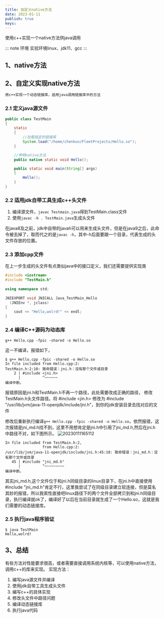 ```yaml
---
title: 自定义native方法
date: 2023-01-11
publish: true
keys:
---
```

使用c++实现一个native方法供java调用
 <!--more-->

::: note 环境
    实验环境linux、jdk11、gcc
:::

## 1、native方法

## 2、自定义实现native方法

~~~markdown
用c++实现一个动态链接库，适用java调用链接库中的方法
~~~

### 2.1 定义java源文件

~~~java
public class TestMain
{
    static
    {
        //加载指定的链接库
        System.load("/home/chenkun/FleetProjects/Hello.so");
    }

    //申明native方法
    public native static void Hello();

    public static void main(String[] args)
    {
        Hello();
    }
}
~~~

### 2.2 适用jdk自带工具生成c++头文件

1. 编译源文件，`javac Testmain.java`得到TestMain.class文件
2. 使用`javac -h . TestMain.java`生成头文件

在java8及之前，jdk中自带的javah可以用来生成头文件，但是在java9之后，此命令被去掉了，取而代之的是`javac -h`，其中-h后面要跟一个目录，代表生成的头文件存放的位置。

### 2.3 添加cpp文件

在上一步生成的头文件有点类似java中的接口定义，我们还需要提供实现类

~~~c++
#include <iostream>
#include "TestMain.h"
 
using namespace std;
 
JNIEXPORT void JNICALL Java_TestMain_Hello
  (JNIEnv *, jclass)
{
    cout << "Hello,wolrd!" << endl;
}
~~~

### 2.4 编译C++源码为动态库

~~~shell
g++ Hello.cpp -fpic -shared -o Hello.so
~~~

这一不编译，报错如下，

~~~shell
$ g++ Hello.cpp -fpic -shared -o Hello.so
In file included from Hello.cpp:2:
TestMain.h:2:10: 致命错误：jni.h：没有那个文件或目录
    2 | #include <jni.h>
      |          ^~~~~~~
编译中断。
~~~

报错原因是jni.h和TestMain.h不再一个路径，此处需要改成正确的路径，
修改TestMain.h头文件路径。将 #include <jin.h> 修改为 #include "/usr/lib/jvm/java-11-openjdk/include/jni.h"，到你的jdk安装目录去找对应的文件

修改后重新执行编译`g++ Hello.cpp -fpic -shared -o Hello.so`，依然报错，这次报错是jni_md.h找不到，这里不用想肯定是jni.h中引用了jni_md.h,然后在jni.h中路径不对，如下图所示。
![20230111165112](https://afatpig.oss-cn-chengdu.aliyuncs.com/blog/20230111165112.png)

~~~shell
In file included from TestMain.h:2,
                 from Hello.cpp:2:
/usr/lib/jvm/java-11-openjdk/include/jni.h:45:10: 致命错误：jni_md.h：没有那个文件或目录
   45 | #include "jni_md.h"
      |          ^~~~~~~~~~
编译中断。
~~~

其实jni_md.h,这个文件位于和jni.h同级目录的linux目录下，在jni.h中直接使用#include "jni_md.h"肯定不行，这里我尝试了在同级目录建立软连接，但是莫名其妙的报错，所以我索性直接吧linux路径下的两个文件全部拷贝到和jni.h同级目录，执行编译就ok了，编译好了以后在当前目录就生成了一个Hello.so，这就是我们需要的动态链接库。

### 2.5 执行java程序验证

~~~shell
$ java TestMain           
Hello,wolrd!
~~~

## 3、总结

有些方法对性能要求很高，或者需要直接调用系统内核等，可以使用native方法，调用c++的库来实现。
实现方法：

1. 编写java源文件并编译
2. 使用jdk自带工具生成头文件
3. 编写c++的具体实现
4. 修改头文件中路径问题
5. 编译动态链接库
6. 执行java代码
